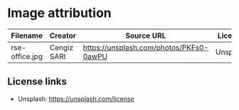 # Image attribution

| Filename       | Creator     | Source URL                              | License  |
|----------------|-------------|-----------------------------------------|----------|
| rse-office.jpg | Cengiz SARI | https://unsplash.com/photos/PKFs0-0awPU | Unsplash |

## License links

- Unsplash: <https://unsplash.com/license>
